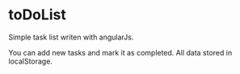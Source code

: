 toDoList
========

Simple task list writen with angularJs.

You can add new tasks and mark it as completed. All data stored in localStorage.
